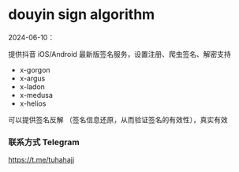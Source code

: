 
# douyin sign algorithm
2024-06-10：

提供抖音 iOS/Android 最新版签名服务，设置注册、爬虫签名、解密支持

- x-gorgon
- x-argus
- x-ladon
- x-medusa
- x-helios

可以提供签名反解 （签名信息还原，从而验证签名的有效性），真实有效

### 联系方式 Telegram
https://t.me/tuhahajj
